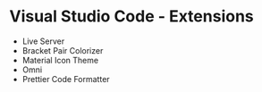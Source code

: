 # Visual Studio Code - Extensions

* Live Server
* Bracket Pair Colorizer
* Material Icon Theme
* Omni
* Prettier Code Formatter